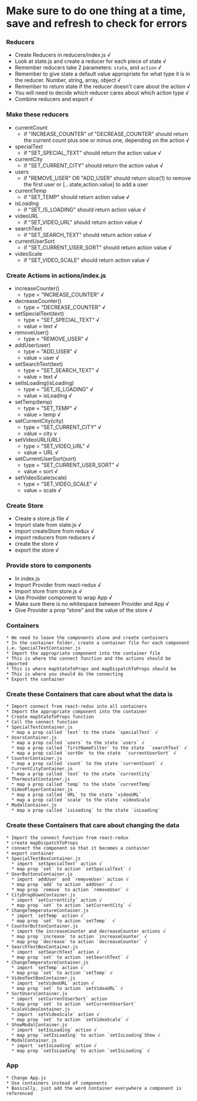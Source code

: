 # Make sure to do one thing at a time, save and refresh to check for errors

###  Reducers
  * Create Reducers in reducers/index.js √
  * Look at state.js and create a reducer for each piece of state √
  * Remember reducers take 2 parameters: `state`, and `action` √
  * Remember to give state a default value appropriate for what type it is in the reducer. Number, string, array, object √
  * Remember to return state if the reducer doesn't care about the action √
  * You will need to decide which reducer cares about which action type √
  * Combine reducers and export √

### Make these reducers
  * currentCount
    * if "INCREASE_COUNTER" of "DECREASE_COUNTER" should return the current count plus one or minus one, depending on the action √
  * specialText
    * if "SET_SPECIAL_TEXT" should return the action value √
  * currentCity
    * if "SET_CURRENT_CITY" should return the action value √
  * users
    * if "REMOVE_USER" OR "ADD_USER" should return slice(1) to remove the first user or [...state,action.value] to add a user
  * currentTemp
    * if "SET_TEMP" should return action value √
  * isLoading
    * if "SET_IS_LOADING" should return action value  √
  * videoURL
    * if "SET_VIDEO_URL" should return action value √
  * searchText
    * if "SET_SEARCH_TEXT" should return action value √
  * currentUserSort
    * if "SET_CURRENT_USER_SORT" should return action value √
  * videoScale
    * if "SET_VIDEO_SCALE" should return action value √
### Create Actions in actions/index.js
  * increaseCounter()
    * type = "INCREASE_COUNTER" √
  * decreaseCounter()
    * type = "DECREASE_COUNTER" √
  * setSpecialText(text)
    * type = "SET_SPECIAL_TEXT" √
    * value = text √
  * removeUser()
    * type = "REMOVE_USER" √
  * addUser(user)
    * type = "ADD_USER" √
    * value = user √
  * setSearchText(text)
    * type = "SET_SEARCH_TEXT" √
    * value = text √
  * setIsLoading(isLoading)
    * type = "SET_IS_LOADING" √
    * value = isLoading √
  * setTemp(temp)
    * type = "SET_TEMP" √
    * value = temp √
  * setCurrentCity(city)
    * type = "SET_CURRENT_CITY" √
    * value = city v
  * setVideoURL(URL)
    * type = "SET_VIDEO_URL" √
    * value = URL √
  * setCurrentUserSort(sort)
    * type = "SET_CURRENT_USER_SORT" √
    * value = sort √
  * setVideoScale(scale)
    * type = "SET_VIDEO_SCALE" √
    * value = scale √
### Create Store
  * Create a store.js file √
  * Import state from state.js √
  * import createStore from redux √
  * import reducers from reducers √
  * create the store √
  * export the store √

### Provide store to components
  * In index.js
  * Import Provider from react-redux √
  * Import store from store.js √
  * Use Provider component to wrap App √
  * Make sure there is no whitespace between Provider and App √
  * Give Provider a prop “store” and the value of the store √


### Containers
    * We need to leave the components alone and create containers
    * In the container folder, create a container file for each component i.e. SpecialTextContainer.js
    * Import the appropriate component into the container file
    * This is where the connect function and the actions should be imported
    * This is where mapStateToProps and mapDispatchToProps should be
    * This is where you should do the connecting
    * Export the container



### Create these Containers that care about what the data is
    * Import connect from react-redux into all containers
    * Import the appropriate component into the container
    * Create mapStateToProps function
    * Call the connect function
    * SpecialTextContainer.js
      * map a prop called `text` to the state `specialText` √
    * UsersContainer.js
      * map a prop called `users` to the state `users` √
      * map a prop called `firstNameFilter` to the state  `searchText` √
      * map a prop called `sortOn` to the state  `currentUserSort` √
    * CounterContainer.js
      * map a prop called `count` to the state `currentCount` √
    * CurrentCityContainer.js
      * map a prop called `text` to the state `currentCity`
    * ThermostatContainer.js
      * map a prop called `temp` to the state `currentTemp`
    * VideoPlayerContainer.js
      * map a prop called `URL` to the state `videoURL`
      * map a prop called `scale` to the state `videoScale`
    * ModalContainer.js
      * map a prop called `isLoading` to the state `isLoading`

### Create these Containers that care about changing the data
    * Import the connect function from react-redux
    * create mapDispatchToProps
    * connect the component so that it becomes a container
    * export container
    * SpecialTextBoxContainer.js
      * import `setSpecialText` action √
      * map prop `set` to action `setSpecialText` √
    * UserButtonsContainer.js
      * import `addUser` and `removeUser` action √
      * map prop `add` to action `addUser` √
      * map prop `remove` to action `removeUser` √
    * CityDropDownContainer.js
      * import `setCurrentCity` action √
      * map prop `set` to action `setCurrentCity` √
    * ChangeTemperatureContainer.js
      * import `setTemp` action √
      * map prop `set` to action `setTemp`  √
    * CounterButtonContainer.js
      * import the increaseCounter and decreaseCounter actions √
      * map prop `increase` to action `increaseCounter` √
      * map prop `decrease` to action `decreaseCounter` √
    * SearchTextBoxContainer.js
      * import `setSearchText` action √
      * map prop `set` to action `setSearchText` √
    * ChangeTemperatureContainer.js
      * import `setTemp` action √
      * map prop `set` to action `setTemp` √
    * VideoTextBoxContainer.js
      * import `setVideoURL` action √
      * map prop `set` to action `setVideoURL` √
    * SortUsersContainer.js
      * import `setCurrentUserSort` action
      * map prop `set` to action `setCurrentUserSort`
    * ScaleVideoContainer.js
      * import `setVideoScale` action √
      * map prop `set` to action `setVideoScale` √
    * ShowModalContainer.js
      * import `setIsLoading` action √
      * map prop `setIsLoading` to action `setIsLoading`Show √
    * ModalContainer.js
      * import `setIsLoading` action √
      * map prop `setIsLoading` to action `setIsLoading` √

### App
    * Change App.js
    * Use containers instead of components
    * Basically, just add the word Container everywhere a component is referenced
